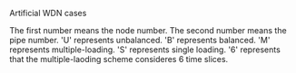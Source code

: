 Artificial WDN cases

The first number means the node number.
The second number means the pipe number.
'U' represents unbalanced. 'B' represents balanced.
'M' represents multiple-loading. 'S' represents single loading.
'6' represents that the multiple-laoding scheme consideres 6 time slices.
